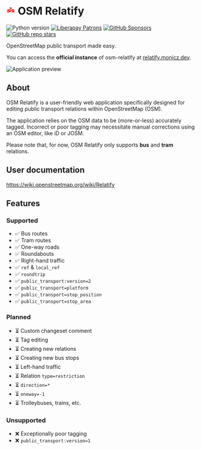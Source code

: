 # <img height="24" src="https://github.com/Zaczero/osm-relatify/blob/main/static/img/favicon/256.webp?raw=true" alt="🗺️"> OSM Relatify

![Python version](https://shields.monicz.dev/badge/python-v3.12-blue)
[![Liberapay Patrons](https://shields.monicz.dev/liberapay/patrons/Zaczero?logo=liberapay)](https://liberapay.com/Zaczero/)
[![GitHub Sponsors](https://shields.monicz.dev/github/sponsors/Zaczero?logo=github&label=Sponsors&color=%23db61a2)](https://github.com/sponsors/Zaczero)
[![GitHub repo stars](https://shields.monicz.dev/github/stars/Zaczero/osm-relatify?style=social)](https://github.com/Zaczero/osm-relatify)

OpenStreetMap public transport made easy.

You can access the **official instance** of osm-relatify at [relatify.monicz.dev](https://relatify.monicz.dev).

<img width="60%" src="https://github.com/Zaczero/osm-relatify/blob/main/resources/application-preview.png?raw=true" alt="Application preview">

## About

OSM Relatify is a user-friendly web application specifically designed for editing public transport relations within OpenStreetMap (OSM).

The application relies on the OSM data to be (more-or-less) accurately tagged. Incorrect or poor tagging may necessitate manual corrections using an OSM editor, like iD or JOSM.

Please note that, for now, OSM Relatify only supports **bus** and **tram** relations.

## User documentation

<https://wiki.openstreetmap.org/wiki/Relatify>

## Features

### Supported

- ✅ Bus routes
- ✅ Tram routes
- ✅ One-way roads
- ✅ Roundabouts
- ✅ Right-hand traffic
- ✅ `ref` & `local_ref`
- ✅ `roundtrip`
- ✅ `public_transport:version=2`
- ✅ `public_transport=platform`
- ✅ `public_transport=stop_position`
- ✅ `public_transport=stop_area`

### Planned

- ⏳ Custom changeset comment
- ⏳ Tag editing
- ⏳ Creating new relations
- ⏳ Creating new bus stops
- ⏳ Left-hand traffic
- ⏳ Relation `type=restriction`
- ⏳ `direction=*`
- ⏳ `oneway=-1`
- ⏳ Trolleybuses, trains, etc.

### Unsupported

- ❌ Exceptionally poor tagging
- ❌ `public_transport:version=1`
